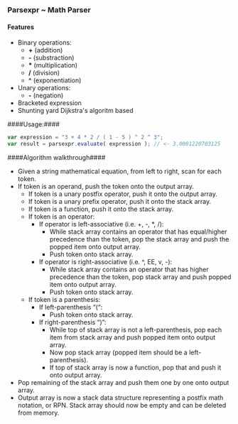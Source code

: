 ### Parsexpr ~ Math Parser ###

#### Features ####
- Binary operations:
    - __+__ (addition)
    - __-__ (substraction)
    - __*__ (multiplication)
    - __/__ (division)
    - __^__ (exponentiation)
- Unary operations:
    - __-__ (negation)
- Bracketed expression
- Shunting yard Dijkstra's algoritm based

####Usage:####
```javascript
var expression = "3 + 4 * 2 / ( 1 - 5 ) ^ 2 ^ 3";
var result = parsexpr.evaluate( expression ); // <- 3.0001220703125
```

####Algorithm walkthrough####
- Given a string mathematical equation, from left to right, scan for each token.
- If token is an operand, push the token onto the output array.
    - If token is a unary postfix operator, push it onto the output array.
    - If token is a unary prefix operator, push it onto the stack array.
    - If token is a function, push it onto the stack array.
    - If token is an operator:
        - If operator is left-associative (i.e. +, -, *, /):
            - While stack array contains an operator that has equal/higher precedence than the token, pop the stack array and push the popped item onto output array.
            - Push token onto stack array.
        - If operator is right-associative (i.e. ^, EE, v, -):
            - While stack array contains an operator that has higher precedence than the token, pop stack array and push popped item onto output array.
            - Push token onto stack array.
    - If token is a parenthesis:
        - If left-parenthesis “(“:
            - Push token onto stack array.
        - If right-parenthesis “)”:
            - While top of stack array is not a left-parenthesis, pop each item from stack array and push popped item onto output array.
            - Now pop stack array (popped item should be a left-parenthesis).
            - If top of stack array is now a function, pop that and push it onto output array.
- Pop remaining of the stack array and push them one by one onto output array.
- Output array is now a stack data structure representing a postfix math notation, or RPN. Stack array should now be empty and can be deleted from memory.